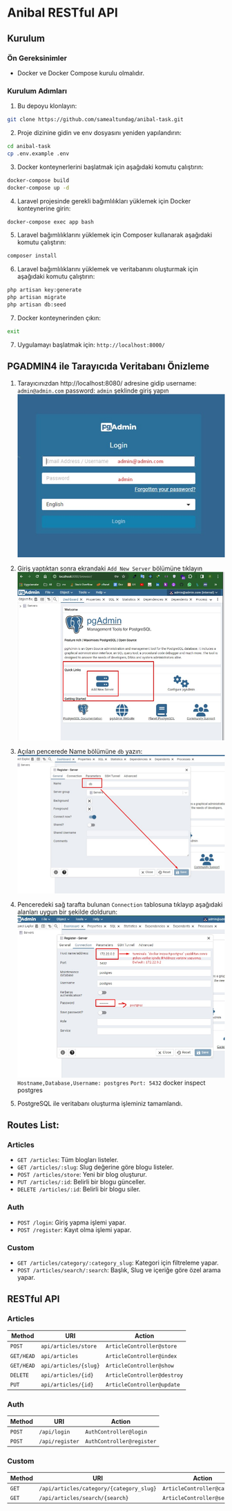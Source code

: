 # Anibal RESTful API

## Kurulum

### Ön Gereksinimler

- Docker ve Docker Compose kurulu olmalıdır.

### Kurulum Adımları

1. Bu depoyu klonlayın:

```bash
git clone https://github.com/samealtundag/anibal-task.git
```

2. Proje dizinine gidin ve env dosyasını yeniden yapılandırın:
```bash
cd anibal-task
cp .env.example .env
```
3. Docker konteynerlerini başlatmak için aşağıdaki komutu çalıştırın:
```bash
docker-compose build
docker-compose up -d
```

4. Laravel projesinde gerekli bağımlılıkları yüklemek için Docker konteynerine girin:
```bash
docker-compose exec app bash
```

5. Laravel bağımlılıklarını yüklemek için Composer kullanarak aşağıdaki komutu çalıştırın:
```bash
composer install
```

6. Laravel bağımlılıklarını yüklemek ve veritabanını oluşturmak için aşağıdaki komutu çalıştırın:
```bash
php artisan key:generate
php artisan migrate
php artisan db:seed
```

7. Docker konteynerinden çıkın:
```bash
exit
```

7. Uygulamayı başlatmak için:
`http://localhost:8000/`


## PGADMIN4 ile Tarayıcıda Veritabanı Önizleme

1. Tarayıcınızdan http://localhost:8080/ adresine gidip username: `admin@admin.com` password: `admin` şeklinde giriş yapın
![Proje Görseli](public/images/pgadmin-login.jpg)


2. Giriş yaptıktan sonra ekrandaki `Add New Server` bölümüne tıklayın
![Proje Görseli](public/images/pgadmin4.jpg)

3. Açılan pencerede Name bölümüne `db` yazın:
![Proje Görseli](public/images/server-create.jpg)

4. Penceredeki sağ tarafta bulunan `Connection` tablosuna tıklayıp aşağıdaki alanları uygun bir şekilde doldurun:
![Proje Görseli](public/images/connection.jpg)
`Hostname,Database,Username: postgres`
`Port: 5432`
 docker inspect postgres

5. PostgreSQL ile veritabanı oluşturma işleminiz tamamlandı.



## Routes List:

### Articles
- `GET /articles`: Tüm blogları listeler.
- `GET /articles/:slug`: Slug değerine göre blogu listeler.
- `POST /articles/store`: Yeni bir blog oluşturur.
- `PUT /articles/:id`: Belirli bir blogu günceller.
- `DELETE /articles/:id`: Belirli bir blogu siler.

### Auth
- `POST /login`: Giriş yapma işlemi yapar.
- `POST /register`: Kayıt olma işlemi yapar.

### Custom
- `GET /articles/category/:category_slug`: Kategori için filtreleme yapar.
- `POST /articles/search/:search`: Başlık, Slug ve içeriğe göre özel arama yapar.



## RESTful API 

### Articles

| Method     | URI             | Action                     |
|------------|-----------------|----------------------------|
| `POST`     | `api/articles/store`      | `ArticleController@store`  |
| `GET/HEAD` | `api/articles`      | `ArticleController@index`  |
| `GET/HEAD` | `api/articles/{slug}` | `ArticleController@show`   |
| `DELETE`   | `api/articles/{id}` | `ArticleController@destroy`|
| `PUT`      | `api/articles/{id}` | `ArticleController@update` |


### Auth

| Method | URI        | Action                   |
|--------|------------|--------------------------|
| `POST` | `/api/login`    | `AuthController@login`   |
| `POST` | `/api/register` | `AuthController@register`|

### Custom

| Method | URI        | Action                   |
|--------|------------|--------------------------|
| `GET` | `/api/articles/category/{category_slug}`    | `ArticleController@category`   |
| `GET` | `/api/articles/search/{search}` | `ArticleController@search`|

